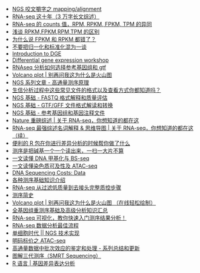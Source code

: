 * [NGS 咬文嚼字之 mapping/alignment](https://mp.weixin.qq.com/s?src=11&timestamp=1567572933&ver=1831&signature=TWXvKg04yn6J7fIq8a2TqwSaRCAascVwd5B19FBg36moDnCTHEIrhA4QvzS0i-cs435lgbsPAgRX7-BDfksEszYLVVuj1o5jUKqv7yVZHwxHDi4QcTBcxfeHHixtPp6h&new=1)
* [RNA-seq 这十年（3 万字长文综述）](https://mp.weixin.qq.com/s?__biz=MzAxMDkxODM1Ng==&mid=2247490692&idx=1&sn=a07caa65f3e834cf6f4717302891ecce&chksm=9b485c3fac3fd5294968f86fe5bece7097e6db9bd3da563293661fd237b42960160a71f34f98&mpshare=1&scene=1&srcid=1031XXXxGxzBQxMGPcrjY9Pw&sharer_sharetime=1572526500799&sharer_shareid=ae50238ead91499c25dfead04d38c61d#rd)
* [RNA-seq 的 counts 值，RPM, RPKM, FPKM, TPM 的异同](https://mp.weixin.qq.com/s?__biz=MzAxMDkxODM1Ng==&mid=2247490699&idx=2&sn=6d7e0d96779d4885f3c36089cdd31516&chksm=9b485c30ac3fd5265cdbd12725baf54842498357b22b2de61679987898e988479c453372d1cb&mpshare=1&scene=1&srcid=1031cb9fH6Q36PcTeUozCbTU&sharer_sharetime=1572526556859&sharer_shareid=ae50238ead91499c25dfead04d38c61d#rd)
* [浅谈 RPKM,FPKM,RPM,TPM 的区别](https://mp.weixin.qq.com/s?__biz=MzUzMTEwODk0Ng==&mid=2247484190&idx=1&sn=e85f0e0899ad268745a481d2c82fba23&chksm=fa46c623cd314f357fc658d73a50b1eb6f380b330d98bff59a79c042d1effb828c4f0717c763&mpshare=1&scene=1&srcid=1031NAryoOBlbm5rRIdIL16g&sharer_sharetime=1572526612122&sharer_shareid=ae50238ead91499c25dfead04d38c61d#rd)
* [为什么说 FPKM 和 RPKM 都错了？](https://mp.weixin.qq.com/s?__biz=MzAxOTUxOTM0Nw==&mid=2649798783&idx=1&sn=71e61b35bf43eac2852698bde3cc3356&chksm=83c1da63b4b65375ac4967f991cf90b2edc0a3a42b178461ee8b1ed805834d11cd94cdb9a434&mpshare=1&scene=1&srcid=1031YHNdny9qmBkrUCEyTEZh&sharer_sharetime=1572531132172&sharer_shareid=749ac564c5f99b0bc0466ccc9f0d5f37#rd)
* [不要把归一化和标准化混为一谈](https://www.jianshu.com/p/ba2a64a81c81?utm_campaign=haruki&utm_content=note&utm_medium=reader_share&utm_source=weixin_timeline&from=singlemessage&isappinstalled=0)
* [Introduction to DGE](https://hbctraining.github.io/DGE_workshop/lessons/02_DGE_count_normalization.html)
* [Differential gene expression workshop](https://github.com/hbctraining/DGE_workshop)
* [RNAseq 分析如何选择参考基因组和 gtf](https://mp.weixin.qq.com/s?src=11&timestamp=1574208816&ver=1985&signature=LANWFHbJO5eTMtATKfip5eAaVgKhCPkiUxFMHbVP6Nb1gWR7DpFXSXPXNRn8Zy8J5JNk0a5uI-BrC6A8F0cXWajEyVn8Y6SlzrQsO3agi*HkVAlcBonvAKIwK6PXTlFh&new=1)
* [Volcano plot | 别再问我这为什么是火山图](https://mp.weixin.qq.com/s?__biz=MzI5MTcwNjA4NQ==&mid=2247490875&idx=1&sn=df67321b5e131900a163b689ff55c25c&chksm=ec0dd8b1db7a51a783828239a7b65dc6c492df82400019a44007e66c06fe96cd35d3e6d8d0b0&mpshare=1&scene=1&srcid=&sharer_sharetime=1577243334687&sharer_shareid=49bb68e4d4ad9f65af077f4e54025da0#rd)
* [NGS 系列文章 - 高通量测序原理](https://mp.weixin.qq.com/s?__biz=MzI5MTcwNjA4NQ==&mid=2247491455&idx=1&sn=d4fb468c36c56f98eddd6bfa021651f0&chksm=ec0ddaf5db7a53e352053fa913b1eb031c2c4412093a2db78f9f4ae290078c0d397a0c3ca3d4&mpshare=1&scene=1&srcid=&sharer_sharetime=1581727039556&sharer_shareid=49bb68e4d4ad9f65af077f4e54025da0#rd)
* [生信分析过程中这些常见文件的格式以及查看方式你都知道吗？](https://mp.weixin.qq.com/s?__biz=MzI5MTcwNjA4NQ==&mid=2247491549&idx=2&sn=58621db4d87df30496232d59b830104d&chksm=ec0dda57db7a5341a82a5b3b3a05f1db5996ae1e24bd23bcb6948d3aa1bb6fb24b8de129ef7c&mpshare=1&scene=1&srcid=&sharer_sharetime=1581813409529&sharer_shareid=49bb68e4d4ad9f65af077f4e54025da0#rd)
* [NGS 基础 - FASTQ 格式解释和质量评估](https://mp.weixin.qq.com/s?__biz=MzI5MTcwNjA4NQ==&mid=2247484047&idx=1&sn=3e2a79d9f56040a57ac2e16cf1923b54&scene=21#wechat_redirect)
* [NGS 基础 - GTF/GFF 文件格式解读和转换](https://mp.weixin.qq.com/s?__biz=MzI5MTcwNjA4NQ==&mid=2247484166&idx=1&sn=417e155672bd718def86003b16bf0078&scene=21#wechat_redirect)
* [NGS 基础 - 参考基因组和基因注释文件](https://mp.weixin.qq.com/s?__biz=MzI5MTcwNjA4NQ==&mid=2247484148&idx=1&sn=525233898721a9c3ebdf275babf14944&scene=21#wechat_redirect)
* [Nature 重磅综述 | 关于 RNA-seq，你想知道的都在这](https://mp.weixin.qq.com/s?__biz=MzI5MTcwNjA4NQ==&mid=2247489699&idx=1&sn=6d2c74e720f67744c3b039c86606f64a&chksm=ec0ddd29db7a543f7f44235ebfba8d7eb4fc99c5e7a481987489585b150d83316c68f7fb9b38&mpshare=1&scene=1&srcid=0419vdfopTWYURruqHpW4Pso&sharer_sharetime=1587255930530&sharer_shareid=49bb68e4d4ad9f65af077f4e54025da0&key=a2f7f35b173cc2d3bd2a3571a91e24b65f800212a1287b545cb39a988237b246f4e9cc69754b8b31290dfdf063b391f1f85cc4d452d1cba1aaa56f6a005f4e5baafba0b8e74176001cc5dd9faea53cd1&ascene=1&uin=MjEyMzUzNDk2MQ%3D%3D&devicetype=Windows+XP&version=62060841&lang=zh_CN&exportkey=AcqqpspCstTYnbpu%2FMV%2Fcw0%3D&pass_ticket=egSQZf3ZmjmNSBYxFfxeMhxks6Fcdfesee2EK45qb6wqbW1FRDSL1ND6vhbrpF2H)
* [RNA-seq 最强综述名词解释 & 思维导图 | 关于 RNA-seq，你想知道的都在这（续）](https://mp.weixin.qq.com/s?__biz=MzI5MTcwNjA4NQ==&mid=2247492185&idx=2&sn=f4071e96476d9ef3feeeff06d745e2cd&chksm=ec0e27d3db79aec5f7aaa47142a46e7bb42b1d591bb98a1633e785c5e9517e17f06469034e85&mpshare=1&scene=1&srcid=&sharer_sharetime=1587255874385&sharer_shareid=49bb68e4d4ad9f65af077f4e54025da0&key=f8620cf74afcc79da3aeaa5bc3cee7aa0f0612380e31b80d12806af97b5db6754b9b6322c589ea3eea728eb80842ac575e70efb4410b987464d67dee2eddcae80e218b373ced383a00544e05f1c82304&ascene=1&uin=MjEyMzUzNDk2MQ%3D%3D&devicetype=Windows+XP&version=62060841&lang=zh_CN&exportkey=AeZnsCpsjVTm35zwhsTR3D8%3D&pass_ticket=egSQZf3ZmjmNSBYxFfxeMhxks6Fcdfesee2EK45qb6wqbW1FRDSL1ND6vhbrpF2H)
* [便利的 R 包在你进行差异分析的时候帮你做了什么](https://mp.weixin.qq.com/s?__biz=MzA5NzQzOTgzMw==&mid=2650841006&idx=1&sn=901f0f7863db791caf85c1f999e640c7&chksm=8b54e698bc236f8e74b86ae155137f3376a015f1f3542609a435fd60ded44a75b084919cf5e5&mpshare=1&scene=1&srcid=&sharer_sharetime=1589975094601&sharer_shareid=49bb68e4d4ad9f65af077f4e54025da0&key=3b4bbdacbf95b20ce5a50ca695c3ce12d4e6c671e2843df97531519bdb1146b243178af203d1285627455a0f13f0765d07561fdf5d1c6af3696b7b70a1216ac5b82721cafd389d0293788b11945b728e&ascene=1&uin=MjEyMzUzNDk2MQ%3D%3D&devicetype=Windows+XP&version=62060841&lang=zh_CN&exportkey=AQ07nLi9Uz2wLE98aIDAwFc%3D&pass_ticket=WeQ%2F9lMsk9TGefvhi5xsI1DxDC0Tuk826MThQy%2BRPMirkkwS6E8ZoGX%2BTcUnIroA)
* [测序是把碱基一个一个读出来，一扫一大片不算](https://mp.weixin.qq.com/s?__biz=MzA5Mjg3NzgzNA==&mid=2653695700&idx=1&sn=3bbce55f838561821b819491c4dc6374&chksm=8bbeebb1bcc962a752eac30ecfbdd8ce6e6a19b32e20b6a8ffbf00cf6c8df515c56ca65d0cce&mpshare=1&scene=1&srcid=&sharer_sharetime=1591966428104&sharer_shareid=49bb68e4d4ad9f65af077f4e54025da0&exportkey=AfC7nf0Zj6781OlZGFLZCKc%3D&pass_ticket=N8E7CAWx4m6NpyYg%2FO2prhH2%2F7Yk%2BSmVxsmkV4Q5tDGHy%2BumQaSB7gJTVDPS1qh3#rd)
* [一文读懂 DNA 甲基化与 BS-seq](https://mp.weixin.qq.com/s?__biz=MzU4MzYxMzI2Nw==&mid=2247483811&idx=1&sn=2f5eb0ca47d273a443e13ce22ad9bbaf&chksm=fda72f9fcad0a689db367515b3d43da5e53a353edaf4440ae9e520658520ee13ac6ebc233623&mpshare=1&scene=1&srcid=10291HhZ4ECDpUpPvgKCz5mt&sharer_sharetime=1603923846896&sharer_shareid=49bb68e4d4ad9f65af077f4e54025da0#rd)
* [一文读懂染色质可及性及 ATAC-seq](https://mp.weixin.qq.com/s?__biz=MzU4MzYxMzI2Nw==&mid=2247483810&idx=1&sn=9dd5d504e4e15bc001c90c5fe88ef5de&chksm=fda72f9ecad0a688dc01cbddbaec69c7fffa3540e675d6eeeee76170f34dc8b2f48332fd2552&mpshare=1&scene=1&srcid=1029bqfZoPaU0JCiMdkbYZIM&sharer_sharetime=1603923853610&sharer_shareid=49bb68e4d4ad9f65af077f4e54025da0#rd)
* [DNA Sequencing Costs: Data](https://www.genome.gov/about-genomics/fact-sheets/DNA-Sequencing-Costs-Data)
* [各种测序基础知识介绍](https://mp.weixin.qq.com/s?__biz=MzI1MDc4NjYyNQ==&mid=2247488559&idx=2&sn=a6226f298d55339b61a236efaa1bd9b2&chksm=e9fdb201de8a3b17eff2d2669558e3bae740a676e155f4185fc3335370c5aec36befeb7f1d23&mpshare=1&scene=1&srcid=0107qaJDDfRsiE4F2Hz8yL7O&sharer_sharetime=1610021111356&sharer_shareid=49bb68e4d4ad9f65af077f4e54025da0#rd)
* [RNA-seq 从过滤低质量到去接头完整质控步骤](https://mp.weixin.qq.com/s?__biz=MzI1MDc4NjYyNQ==&mid=2247488599&idx=1&sn=7b259811adbe85d66d7ec784109ff4ba&chksm=e9fdb279de8a3b6fd597fd04b9313f8ffd7d652000ca2d4fd39127c3308314da556d3dedcfdd&mpshare=1&scene=1&srcid=0108hBiVv5CEPXltMIkKZKsz&sharer_sharetime=1610113427154&sharer_shareid=49bb68e4d4ad9f65af077f4e54025da0#rd)
* [测序简史](https://mp.weixin.qq.com/s?__biz=MzI1MDc4NjYyNQ==&mid=2247489074&idx=1&sn=aa28c874bb1b0ef42cec87fe787a99a1&chksm=e9fdb01cde8a390addbabe5986657b4e882ce880d2d0080b5a7c9bef568b07f8d71c85391668&mpshare=1&scene=1&srcid=011920EccfjhfK3qNjJXVQsg&sharer_sharetime=1611057371237&sharer_shareid=49bb68e4d4ad9f65af077f4e54025da0#rd)
* [Volcano plot | 别再问我这为什么是火山图 （在线轻松绘制）](https://mp.weixin.qq.com/s?__biz=MzI5MTcwNjA4NQ==&mid=2247510393&idx=2&sn=dd61347617742574813307b9f1f2d9f4&chksm=ec0e6cf3db79e5e5485e0867b239fceebb729ab9a76618cbc1c9d340823c04c77ae26aba66ae&mpshare=1&scene=1&srcid=02071jIoler6QnSM1K8YqMJT&sharer_sharetime=1612655161746&sharer_shareid=49bb68e4d4ad9f65af077f4e54025da0&key=9635e972a6ebf454a3fada59a594445b5dc8822c8f14e8b937f627265c27c904fdac4da68fe3fd66a30ba40675eea35dea04e1d39ba71f8251870de870e7fac119807f0cf1fa5c9b7e0eefb299870624bff5b7d69bc451052772d84e6b69277c7501bfb21f9ff738e9a59160154e3352bf5750f0119d16a561069ce105e4ec80&ascene=1&uin=MjEyMzUzNDk2MQ%3D%3D&devicetype=Windows+7&version=62090529&lang=en&exportkey=AYrshjnY9%2F%2F7UvEMBKTtshQ%3D&pass_ticket=z5nvjktVcXkquM4Rw0Hg2ePj%2BFscsEYHZcK8tWxrcrl6yQbgLdFs7ORsuYsWcKVq&wx_header=0)
* [全基因组重测序基础及高级分析知识汇总](https://mp.weixin.qq.com/s?__biz=MzI1MDc4NjYyNQ==&mid=2247489304&idx=1&sn=d6e1f13b4cb47bb037c24fab71a87b16&chksm=e9fdb136de8a3820f0c7c020a05a985b832a6adf498744c17110786c1e9b4071108a34a4007f&mpshare=1&scene=1&srcid=0209OUz9QEmASEELhDvYTq4E&sharer_sharetime=1612833478558&sharer_shareid=49bb68e4d4ad9f65af077f4e54025da0&key=604423c5b673dab4f016d8580a277ca222b65e4e581a38f6e43d3c6e86ac843d564e2fa27ad49d7849bd0f83789154f32b4cc6939846f2126dedbf28172c5cf9601384423b6f06cb5aa59f530c87018ae4cd3640d984d316368083f146185dae8b49873f4877c1d4c5dfd3b4cc4b683ced3fa3dcee2d609221fa88b86f96a226&ascene=1&uin=MjEyMzUzNDk2MQ%3D%3D&devicetype=Windows+7&version=62090529&lang=en&exportkey=AdCZckQDmdEDvQigGg4C9Vk%3D&pass_ticket=z5nvjktVcXkquM4Rw0Hg2ePj%2BFscsEYHZcK8tWxrcrl6yQbgLdFs7ORsuYsWcKVq&wx_header=0)
* [RNA-seq 可视化，教你快速入门测序结果分析！](https://zhuanlan.zhihu.com/p/350172212?utm_source=wechat_session&utm_medium=social&s_r=0)
* [RNA-seq 数据分析最佳流程](https://mp.weixin.qq.com/s?__biz=MzI4ODE0NTE3OA==&mid=2649209584&idx=1&sn=ac2e14042c57238201e934a7a9ec6743&chksm=f3d1f085c4a6799380855a40a50002d03e07ffdfd7fb0b8e1f938cee91fd982f59dd751e2cba&mpshare=1&scene=1&srcid=0213aXUe1t1l1Rw9bEMVMndI&sharer_sharetime=1613203461186&sharer_shareid=49bb68e4d4ad9f65af077f4e54025da0&key=9635e972a6ebf4548a985e0f762d0c368a86ba48f9b2b0a8d6fec5c6f7c38bf0b49f47de6eea27e3653e7d8b52acd5da6642b6a98e85d9b6ec933457ed0d31933f80a95622e6487fe0fe0e9308acb018787c0f907bbb6a3d05883ed5bf1ca81ad83e4138bf7ef7af3ef11225cbea35c62cbd1c4b67558ede502542ee79d0eebe&ascene=1&uin=MjEyMzUzNDk2MQ%3D%3D&devicetype=Windows+7&version=62090529&lang=en&exportkey=AStSI%2FjK45Sn2Eu0muNBGdA%3D&pass_ticket=w8XwI7gg%2F9KuczJJ9YOFgVwcXDPBgc%2FMMQyWMfeqvssrjSX4Q2pk2aLorV%2BdZl6F&wx_header=0)
* [单细胞时代 || NGS 技术实现](https://mp.weixin.qq.com/s?__biz=MzI1Njk4ODE0MQ==&mid=2247492807&idx=1&sn=c2d5055f14b43c6ad1daf2752cd6389e&chksm=ea1ce245dd6b6b531c730803cbf1e5b742e77825d34de2f67cc5d0cd9e4d78f5adf3dfbdccb5&mpshare=1&scene=1&srcid=02177K74cS5UF1maOlMtUOcj&sharer_sharetime=1613565857672&sharer_shareid=49bb68e4d4ad9f65af077f4e54025da0&key=6e7650bbf447c502cf1a27bcbc43444e2b76e26461912e08a3b3f50a1051bf93931335127262011c8b30f1cfd88b11734bf38e886d895abef7aae282adc10775bc1d6c2012bd13bbfa41a13c8e5ed4073346501216010e37106a1e0c1c7bb8b6a4ed75009c2efdf102361244ee870c642d74a6fbbce2fda8ce4676d48568aa9b&ascene=1&uin=MjEyMzUzNDk2MQ%3D%3D&devicetype=Windows+7&version=62090529&lang=en&exportkey=AbwH40nJx7tE%2BAPPq5mBSAI%3D&pass_ticket=LopQy6maM4zzR7uxf%2B75frUn4Af1Ur1yrAPlbVq4frMh0f%2FUHriR2c%2FZsny5aMdH&wx_header=0)
* [明码标价之 ATAC-seq](https://mp.weixin.qq.com/s?__biz=MzAxMDkxODM1Ng==&mid=2247499376&idx=1&sn=7a0b4885b19cc3156560ac7ca1d24d4e&chksm=9b4bbecbac3c37dd06b325f2aa3ebfc1064a4df6df5c281fdd282885c879a8e074518e2216fd&mpshare=1&scene=1&srcid=0220qVgSqZKlmIGFdbAcOtqx&sharer_sharetime=1613777071527&sharer_shareid=49bb68e4d4ad9f65af077f4e54025da0&key=604423c5b673dab49d710292dfe281516bd6e3c3cbac870c562246575564f5849ee78599b0cbc762521e5afeee8b2e8898388f68a057c29b941424e526aa7f86bafb88779c09d5d455f7e9ce723197eb1de669a11b08e459272a6bd0e6f047bfbef89f77f63fa41f14718194734502380bb6fe09e633da2f17437c9f605def32&ascene=1&uin=MjEyMzUzNDk2MQ%3D%3D&devicetype=Windows+7&version=62090529&lang=en&exportkey=Aec%2B0ocIyLcO4WWXm7hWJ40%3D&pass_ticket=sSI0qXG2YNBpinv1cMMxlflz4i3GMxXEYKksk7v9S0aXfqs4J275TguBabeNOXfz&wx_header=0)
* [高通量数据中批次效应的鉴定和处理 - 系列总结和更新](https://mp.weixin.qq.com/s?__biz=MzI5MTcwNjA4NQ==&mid=2247512119&idx=1&sn=a02f6d6e492bbdc5f23b8d7ff9a2b029&chksm=ec0e75bddb79fcabfb3efe128946a7fc9d721edaa399d9be6c9396960bec26fc3517c796ae21&mpshare=1&scene=1&srcid=03035K3xiV03bzu4FuGXyUTz&sharer_sharetime=1614722319395&sharer_shareid=49bb68e4d4ad9f65af077f4e54025da0&key=6f239cbca45393ddfd035cf9eef524a8b974ef7578d26fd46904f6d706dc11ecf1d59ac8853ecd6271c034a5579e5cd1f6ad2d4f60d009a517b11aafd547c4a68ec9b9b624a62b88a7cb19c9b8e6c1589644ad8425481c00386ccaf8915dbf25f737b21cbb2abdb8bf7ba60b29a0c0a36650a42c7bbc2381f75d5c1ff617ca1d&ascene=1&uin=MjEyMzUzNDk2MQ%3D%3D&devicetype=Windows+7&version=62090529&lang=en&exportkey=AaCYF1bqBCqA8g2iQELfhxI%3D&pass_ticket=tgNgdkqAWVrK%2FQ8INFr4PM9vhY3X1V52uPlsD3EwjRxaqktduVwCq2bucI20BBhW&wx_header=0)
* [图解三代测序（SMRT Sequencing）](https://mp.weixin.qq.com/s?__biz=MzU1MDQwMTU5OQ==&mid=2247492657&idx=1&sn=77f4fc6dfe3b89fb4b3cf0da8fa53a4b&chksm=fba38761ccd40e77b97c01044a3e3b5e8a0c09e173fb4c3b0088a18c9869c1de641c9ef6e67f&mpshare=1&scene=1&srcid=03040QbmBwod9dRAa9wxRFDI&sharer_sharetime=1614820864993&sharer_shareid=49bb68e4d4ad9f65af077f4e54025da0&key=0587a61d5e72494d345d7e1059d8bc62571dfaff3a2a8a3ea6e7227b020afdc4f272a858067493d33bb84d5bee217c350d8ae8c7ba1e3e7434567c23c235d3f1b4e0b5b62e571c896fc4ed562d36e48922ce4c98779282ba90f76134a537894c262e5c2bd5754d36935908097feed2c0ec7de214849602b3dc4f45eae39f49f1&ascene=1&uin=MjEyMzUzNDk2MQ%3D%3D&devicetype=Windows+7&version=62090529&lang=en&exportkey=ATQ5aERiCYkQJZl15YMrmfI%3D&pass_ticket=Bh4FAxfj0KSjEcIt4%2FcYHhDYYfaUE11A2IqByvJEc4xWXD5pBJGeTH1P38QlXJOJ&wx_header=0)
* [R 语言 | 基因差异表达分析](https://mp.weixin.qq.com/s?__biz=Mzg5ODA5ODk1NQ==&mid=2247485328&idx=1&sn=5762dbd5090e8bb9f8057d3238601a27&chksm=c066f5f4f7117ce2d270f2aad7726a87ddd51ad91979601de5d94be3762d4a49e9623d534e55&mpshare=1&scene=1&srcid=0306SEdNuBUqEuMSgYGyq6Xx&sharer_sharetime=1615077566340&sharer_shareid=49bb68e4d4ad9f65af077f4e54025da0&key=6f239cbca45393dd76a89d028ece8df96d241f38665b486841a245ea19a038e75e1941b817fd8e164cf14b62c809e178454c4a3d73738d058e7800bf58750bbf0f08f4e8e45228a068128ef2fb741dce85dc0298933ec1f1c9e0b0ecec8f4857a7d6c98997c5cd06f167ac01f75d084e5afed640c843463c85bcfdc87224e70b&ascene=1&uin=MjEyMzUzNDk2MQ%3D%3D&devicetype=Windows+7&version=62090529&lang=en&exportkey=Ab4sLZ%2FhZk2dhWxEUb1plNE%3D&pass_ticket=KesAI1R7qNrAxp%2FU3cGI07mjRn38Nk%2BQ4XzzEyX8JSeipFXOmXbipdrw78SlHzbQ&wx_header=0)
